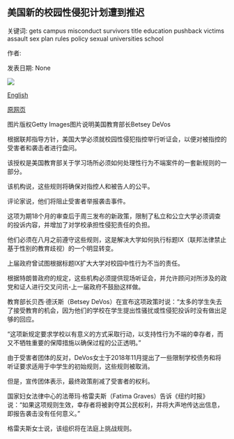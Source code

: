 ## 美国新的校园性侵犯计划遭到推迟

关键词: gets campus misconduct survivors title education pushback victims assault sex plan rules policy sexual universities school

作者: 

发表日期: None

![](https://ichef.bbci.co.uk/news/1024/branded_news/059D/production/_112173410_gettyimages-1207506447.jpg)

[English](New%20US%20campus%20sex%20assault%20plan%20gets%20pushback.md)

[原网页](https://www.bbc.com/news/world-us-canada-52566997)

图片版权Getty Images图片说明美国教育部长Betsey DeVos

根据联邦指导方针，美国大学必须就校园性侵犯指控举行听证会，以便对被指控的受害者和袭击者进行盘问。

该授权是美国教育部关于学习场所必须如何处理性行为不端案件的一套新规则的一部分。

该机构说，这些规则将确保对指控人和被告人的公平。

评论家说，他们将阻止受害者举报袭击事件。

这项为期18个月的审查后于周三发布的新政策，限制了私立和公立大学必须调查的投诉内容，并增加了对学校承担性侵犯责任的负担。

他们必须在八月之前遵守这些规则，这是解决大学如何执行标题IX（联邦法律禁止基于性别的教育歧视）的一个明显转变。

上届政府曾试图根据标题IX扩大大学对校园中性行为不当的责任。

根据特朗普政府的规定，这些机构必须提供现场听证会，并允许顾问对所涉及的政党和证人进行交叉问讯-上一届政府不鼓励这样做。

教育部长贝西·德沃斯（Betsey DeVos）在宣布这项政策时说：“太多的学生失去了接受教育的机会，因为他们的学校在学生提出性骚扰或性侵犯投诉时没有做出足够的回应。

“这项新规定要求学校以有意义的方式采取行动，以支持性行为不端的幸存者，而又不牺牲重要的保障措施以确保过程的公正透明。”

由于受害者团体的反对，DeVos女士于2018年11月提出了一些限制学校债务和将听证要求适用于中学生的初始规则，这些规则被取消。

但是，宣传团体表示，最终政策削减了受害者的权利。

国家妇女法律中心的法蒂玛·格雷夫斯（Fatima Graves）告诉《纽约时报》说：“如果这项规则生效，幸存者将被剥夺其公民权利，并将大声地传达出信息，即报告袭击没有任何意义。”

格雷夫斯女士说，该组织将在法庭上挑战规则。